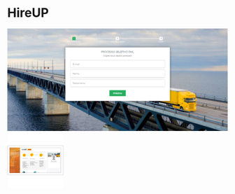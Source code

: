 # HireUP

![alt text](https://github.com/gianimanenti/HireUP_CognitiveHR_With_IBMWatson/blob/master/dhl_analise.PNG)
![alt text](https://github.com/gianimanenti/HireUP_CognitiveHR_With_IBMWatson/blob/master/dhl_hireup.png)
